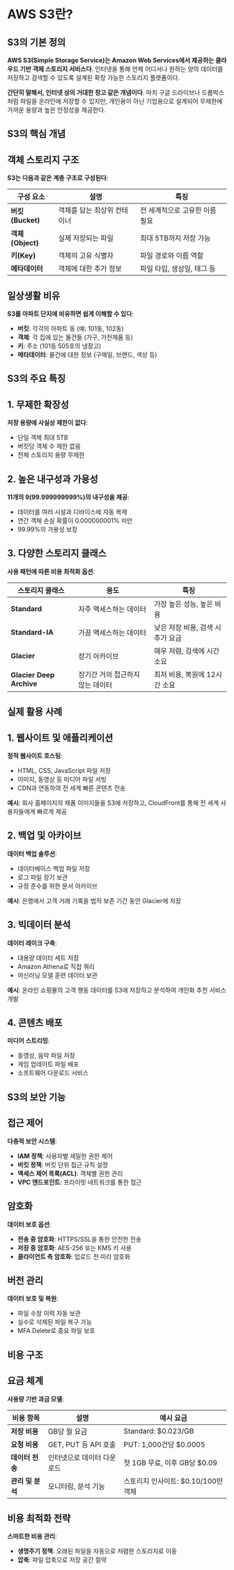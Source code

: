 # AWS S3란?

## S3의 기본 정의

**AWS S3(Simple Storage Service)는 Amazon Web Services에서 제공하는 클라우드 기반 객체 스토리지 서비스다**. 인터넷을 통해 언제 어디서나 원하는 양의 데이터를 저장하고 검색할 수 있도록 설계된 확장 가능한 스토리지 플랫폼이다.

**간단히 말해서, 인터넷 상의 거대한 창고 같은 개념이다**. 마치 구글 드라이브나 드롭박스처럼 파일을 온라인에 저장할 수 있지만, 개인용이 아닌 기업용으로 설계되어 무제한에 가까운 용량과 높은 안정성을 제공한다.

## S3의 핵심 개념

## 객체 스토리지 구조

**S3는 다음과 같은 계층 구조로 구성된다**:

| 구성 요소 | 설명 | 특징 |
| --- | --- | --- |
| **버킷(Bucket)** | 객체를 담는 최상위 컨테이너 | 전 세계적으로 고유한 이름 필요 |
| **객체(Object)** | 실제 저장되는 파일 | 최대 5TB까지 저장 가능 |
| **키(Key)** | 객체의 고유 식별자 | 파일 경로와 이름 역할 |
| **메타데이터** | 객체에 대한 추가 정보 | 파일 타입, 생성일, 태그 등 |

## 일상생활 비유

**S3를 아파트 단지에 비유하면 쉽게 이해할 수 있다**:

- **버킷**: 각각의 아파트 동 (예: 101동, 102동)
- **객체**: 각 집에 있는 물건들 (가구, 가전제품 등)
- **키**: 주소 (101동 505호의 냉장고)
- **메타데이터**: 물건에 대한 정보 (구매일, 브랜드, 색상 등)

## S3의 주요 특징

## 1. 무제한 확장성

**저장 용량에 사실상 제한이 없다**:

- 단일 객체 최대 5TB
- 버킷당 객체 수 제한 없음
- 전체 스토리지 용량 무제한

## 2. 높은 내구성과 가용성

**11개의 9(99.999999999%)의 내구성을 제공**:

- 데이터를 여러 시설과 디바이스에 자동 복제
- 연간 객체 손실 확률이 0.000000001% 미만
- 99.99%의 가용성 보장

## 3. 다양한 스토리지 클래스

**사용 패턴에 따른 비용 최적화 옵션**:

| 스토리지 클래스 | 용도 | 특징 |
| --- | --- | --- |
| **Standard** | 자주 액세스하는 데이터 | 가장 높은 성능, 높은 비용 |
| **Standard-IA** | 가끔 액세스하는 데이터 | 낮은 저장 비용, 검색 시 추가 요금 |
| **Glacier** | 장기 아카이브 | 매우 저렴, 검색에 시간 소요 |
| **Glacier Deep Archive** | 장기간 거의 접근하지 않는 데이터 | 최저 비용, 복원에 12시간 소요 |

## 실제 활용 사례

## 1. 웹사이트 및 애플리케이션

**정적 웹사이트 호스팅**:

- HTML, CSS, JavaScript 파일 저장
- 이미지, 동영상 등 미디어 파일 서빙
- CDN과 연동하여 전 세계 빠른 콘텐츠 전송

**예시**: 회사 홈페이지의 제품 이미지들을 S3에 저장하고, CloudFront를 통해 전 세계 사용자들에게 빠르게 제공

## 2. 백업 및 아카이브

**데이터 백업 솔루션**:

- 데이터베이스 백업 파일 저장
- 로그 파일 장기 보관
- 규정 준수를 위한 문서 아카이브

**예시**: 은행에서 고객 거래 기록을 법적 보존 기간 동안 Glacier에 저장

## 3. 빅데이터 분석

**데이터 레이크 구축**:

- 대용량 데이터 세트 저장
- Amazon Athena로 직접 쿼리
- 머신러닝 모델 훈련 데이터 보관

**예시**: 온라인 쇼핑몰의 고객 행동 데이터를 S3에 저장하고 분석하여 개인화 추천 서비스 개발

## 4. 콘텐츠 배포

**미디어 스트리밍**:

- 동영상, 음악 파일 저장
- 게임 업데이트 파일 배포
- 소프트웨어 다운로드 서비스

## S3의 보안 기능

## 접근 제어

**다층적 보안 시스템**:

- **IAM 정책**: 사용자별 세밀한 권한 제어
- **버킷 정책**: 버킷 단위 접근 규칙 설정
- **액세스 제어 목록(ACL)**: 객체별 권한 관리
- **VPC 엔드포인트**: 프라이빗 네트워크를 통한 접근

## 암호화

**데이터 보호 옵션**:

- **전송 중 암호화**: HTTPS/SSL을 통한 안전한 전송
- **저장 중 암호화**: AES-256 또는 KMS 키 사용
- **클라이언트 측 암호화**: 업로드 전 미리 암호화

## 버전 관리

**데이터 보호 및 복원**:

- 파일 수정 이력 자동 보관
- 실수로 삭제된 파일 복구 가능
- MFA Delete로 중요 파일 보호

## 비용 구조

## 요금 체계

**사용량 기반 과금 모델**:

| 비용 항목 | 설명 | 예시 요금 |
| --- | --- | --- |
| **저장 비용** | GB당 월 요금 | Standard: $0.023/GB |
| **요청 비용** | GET, PUT 등 API 호출 | PUT: 1,000건당 $0.0005 |
| **데이터 전송** | 인터넷으로 데이터 다운로드 | 첫 1GB 무료, 이후 GB당 $0.09 |
| **관리 및 분석** | 모니터링, 분석 기능 | 스토리지 인사이트: $0.10/100만 객체 |

## 비용 최적화 전략

**스마트한 비용 관리**:

- **생명주기 정책**: 오래된 파일을 자동으로 저렴한 스토리지로 이동
- **압축**: 파일 압축으로 저장 공간 절약
